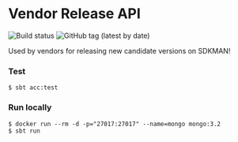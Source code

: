 # Vendor Release API

![Build status](https://github.com/sdkman/vendor-release/actions/workflows/release.yml/badge.svg)
![GitHub tag (latest by date)](https://img.shields.io/github/v/tag/sdkman/vendor-release)

Used by vendors for releasing new candidate versions on SDKMAN!

### Test

    $ sbt acc:test

### Run locally

    $ docker run --rm -d -p="27017:27017" --name=mongo mongo:3.2
    $ sbt run
